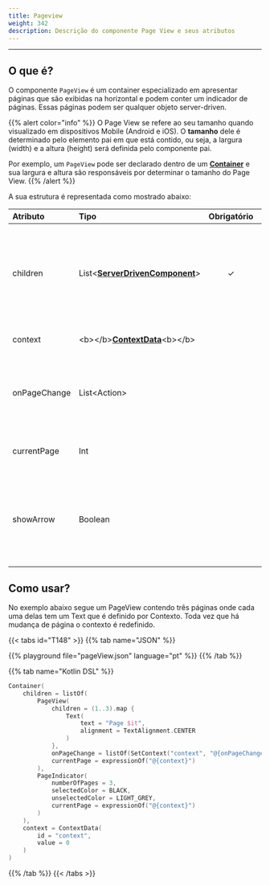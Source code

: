 ```yaml
---
title: Pageview
weight: 342
description: Descrição do componente Page View e seus atributos
---
```


---

## O que é?

O componente `PageView` é um container especializado em apresentar páginas que são exibidas na horizontal e podem conter um indicador de páginas. Essas páginas podem ser qualquer objeto server-driven.

{{% alert color="info" %}}
O Page View se refere ao seu tamanho quando visualizado em dispositivos Mobile \(Android e iOS\). O **tamanho** dele é determinado pelo elemento pai em que está contido, ou seja, a largura \(width\) e a altura \(height\) será definida pelo componente pai.   
  
Por exemplo, um `PageView` pode ser declarado dentro de um [**Container**](/pt/docs/api/components/layout/container) e sua largura e altura são responsáveis por determinar o tamanho do Page View. 
{{% /alert %}}

A sua estrutura é representada como mostrado abaixo:  

<table>
  <thead>
    <tr>
      <th style="text-align:left">Atributo</th>
      <th style="text-align:left">Tipo</th>
      <th style="text-align:center">Obrigat&#xF3;rio</th>
      <th style="text-align:left">Defini&#xE7;&#xE3;o</th>
    </tr>
  </thead>
  <tbody>
    <tr>
      <td style="text-align:left">children</td>
      <td style="text-align:left">List&lt;<a href="../"><b>ServerDrivenComponent</b></a>&gt;</td>
      <td style="text-align:center">&#x2713;</td>
      <td style="text-align:left">
        <p></p>
        <p>Define a lista de componentes visuais (server-driven) contidos na<code>PageView</code>.</p>
      </td>
    </tr>
    <tr>
      <td style="text-align:left">context</td>
      <td style="text-align:left">&lt;b&gt;&lt;/b&gt;<a href="../../contexto/"><b>ContextData</b></a>&lt;b&gt;&lt;/b&gt;</td>
      <td
      style="text-align:center"></td>
        <td style="text-align:left">&#xC9;<b> </b>o <a href="../../contexto/"><b>contexto</b></a> contido neste
          Widget</td>
    </tr>
    <tr>
      <td style="text-align:left">onPageChange</td>
      <td style="text-align:left">List&lt;Action&gt;</td>
      <td style="text-align:center"></td>
      <td style="text-align:left">Lista de a&#xE7;&#xE3;o que &#xE9; executada quando a pagina selecionada
        &#xE9; alterada</td>
    </tr>
    <tr>
      <td style="text-align:left">currentPage</td>
      <td style="text-align:left">Int</td>
      <td style="text-align:center"></td>
      <td style="text-align:left">Identificador de qual pagina est&#xE1; selecionada</td>
    </tr>
    <tr>
      <td style="text-align:left">showArrow</td>
      <td style="text-align:left">Boolean</td>
      <td style="text-align:center"></td>
      <td style="text-align:left"><b>Esse atributo &#xE9; especifico para plataforma web</b>. Ele habilita
        setas para mudan&#xE7;a de p&#xE1;gina.</td>
    </tr>
  </tbody>
</table>

## Como usar?

No exemplo abaixo segue um PageView contendo três páginas onde cada uma delas tem um Text que é definido por Contexto. Toda vez que há mudança de página o contexto é redefinido.

{{< tabs id="T148" >}}
{{% tab name="JSON" %}}
<!-- json-playground:pageView.json
{
   "_beagleComponent_":"beagle:container",
   "children":[
      {
         "_beagleComponent_":"beagle:pageView",
         "children":[
            {
               "_beagleComponent_":"beagle:text",
               "text":"Page 1",
               "alignment":"CENTER"
            },
            {
               "_beagleComponent_":"beagle:text",
               "text":"Page 2",
               "alignment":"CENTER"
            },
            {
               "_beagleComponent_":"beagle:text",
               "text":"Page 3",
               "alignment":"CENTER"
            }
         ],
         "onPageChange":[
            {
               "_beagleAction_":"beagle:setContext",
               "contextId":"context",
               "value":"@{onPageChange}"
            }
         ],
         "currentPage":"@{context}"
      },
      {
         "_beagleComponent_":"beagle:pageIndicator",
         "selectedColor":"#000000",
         "unselectedColor":"#888888",
         "numberOfPages":3,
         "currentPage":"@{context}"
      }
   ],
   "context":{
      "id":"context",
      "value":0
   }
}
-->
{{% playground file="pageView.json" language="pt" %}}
{{% /tab %}}

{{% tab name="Kotlin DSL" %}}
```kotlin
Container(
    children = listOf(
        PageView(
            children = (1..3).map { 
                Text(
                    text = "Page $it", 
                    alignment = TextAlignment.CENTER
                ) 
            },
            onPageChange = listOf(SetContext("context", "@{onPageChange}")),
            currentPage = expressionOf("@{context}")
        ),
        PageIndicator(
            numberOfPages = 3,
            selectedColor = BLACK,
            unselectedColor = LIGHT_GREY,
            currentPage = expressionOf("@{context}")
        )
    ),
    context = ContextData(
        id = "context", 
        value = 0
    )
)
```
{{% /tab %}}
{{< /tabs >}}
